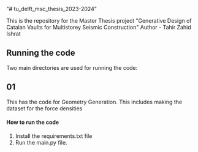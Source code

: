 "# tu_delft_msc_thesis_2023-2024"

This is the repository for the Master Thesis project "Generative Design of Catalan Vaults for Multistorey Seismic Construction"
Author - Tahir Zahid Ishrat

## Running the code
Two main directories are used for running the code:

## 01
This has the code for Geometry Generation. 
This includes making the dataset for the force densities

#### How to run the code
1. Install the requirements.txt file
2. Run the main.py file.

